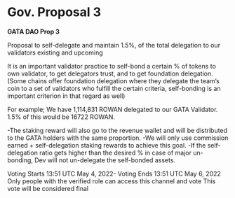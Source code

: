 # Gov. Proposal 3

**GATA DAO Prop 3**

Proposal to self-delegate and maintain 1.5%, of the total delegation to our validators existing and upcoming

It is an important validator practice to self-bond a certain % of tokens to own validator, to get delegators trust, and to get foundation delegation. (Some chains offer foundation delegation where they delegate the team’s coin to a set of validators who fulfill  the certain criteria, self-bonding is an important criterion in that regard as well)

For example; We have 1,114,831 ROWAN delegated to our GATA Validator. 1.5% of this would be 16722 ROWAN.

-The staking reward will also go to the revenue wallet and will be distributed to the GATA holders with the same proportion. -We will only use commission earned + self-delegation staking rewards to achieve this goal. -If the self-delegation ratio gets higher than the desired % in case of major un-bonding, Dev will not un-delegate the self-bonded assets.

Voting Starts 13:51 UTC May 4, 2022- Voting Ends 13:51 UTC May 6, 2022 Only people with the verified role can access this channel and vote This vote will be considered final

